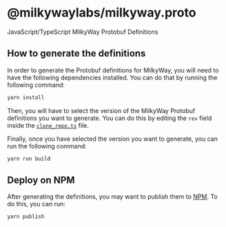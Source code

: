 # @milkywaylabs/milkyway.proto

JavaScript/TypeScript MilkyWay Protobuf Definitions

## How to generate the definitions

In order to generate the Protobuf definitions for MilkyWay, you will need to have the following dependencies installed.
You can do that by running the following command:

```bash
yarn install
```

Then, you will have to select the version of the MilkyWay Protobuf definitions you want to generate.
You can do this by editing the `rev` field inside the [`clone_repo.ts`](scripts/clone_repos.ts) file.

Finally, once you have selected the version you want to generate, you can run the following command:

```bash
yarn run build
```

## Deploy on NPM

After generating the definitions, you may want to publish them to [NPM](https://www.npmjs.com/).
To do this, you can run:

```bash
yarn publish
```


